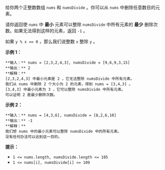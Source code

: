 给你两个正整数数组 `nums` 和 `numsDivide` 。你可以从 `nums` 中删除任意数目的元素。

请你返回使 `nums` 中 **最小**  元素可以整除 `numsDivide` 中所有元素的 **最少**  删除次数。如果无法得到这样的元素，返回
`-1` 。

如果 `y % x == 0` ，那么我们说整数 `x` 整除 `y` 。



**示例 1：**

    
    
    **输入：** nums = [2,3,2,4,3], numsDivide = [9,6,9,3,15]
    **输出：** 2
    **解释：**
    [2,3,2,4,3] 中最小元素是 2 ，它无法整除 numsDivide 中所有元素。
    我们从 nums 中删除 2 个大小为 2 的元素，得到 nums = [3,4,3] 。
    [3,4,3] 中最小元素为 3 ，它可以整除 numsDivide 中所有元素。
    可以证明 2 是最少删除次数。
    

**示例 2：**

    
    
    **输入：** nums = [4,3,6], numsDivide = [8,2,6,10]
    **输出：** -1
    **解释：**
    我们想 nums 中的最小元素可以整除 numsDivide 中的所有元素。
    没有任何办法可以达到这一目的。



**提示：**

  * `1 <= nums.length, numsDivide.length <= 105`
  * `1 <= nums[i], numsDivide[i] <= 109`

